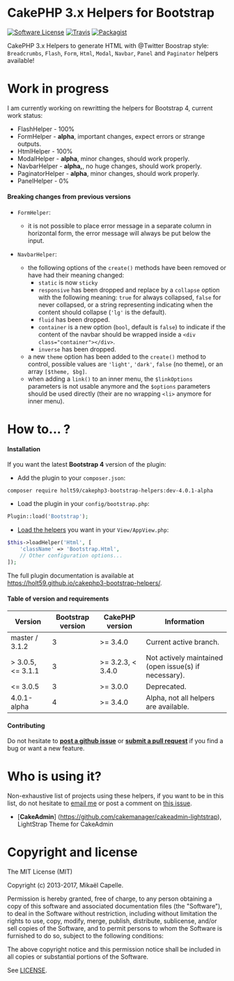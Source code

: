 CakePHP 3.x Helpers for Bootstrap
=================================

[![Software License](https://img.shields.io/badge/license-MIT-brightgreen.svg?style=flat-square)](LICENSE)
[![Travis](https://img.shields.io/travis/Holt59/cakephp3-bootstrap-helpers/master.svg?style=flat-square)](https://travis-ci.org/Holt59/cakephp3-bootstrap-helpers)
[![Packagist](https://img.shields.io/packagist/dt/holt59/cakephp3-bootstrap-helpers.svg?style=flat-square)](https://packagist.org/packages/holt59/cakephp3-bootstrap-helpers)

CakePHP 3.x Helpers to generate HTML with @Twitter Boostrap style: `Breadcrumbs`, `Flash`, `Form`, `Html`, `Modal`, `Navbar`,
`Panel` and `Paginator` helpers available!

Work in progress
================

I am currently working on rewritting the helpers for Bootstrap 4, current work status:

- FlashHelper - 100%
- FormHelper - **alpha**, important changes, expect errors or strange outputs.
- HtmlHelper - 100%
- ModalHelper - **alpha**, minor changes, should work properly.
- NavbarHelper - **alpha,**, no huge changes, should work properly.
- PaginatorHelper - **alpha**, minor changes, should work properly.
- PanelHelper - 0%

#### Breaking changes from previous versions

- `FormHelper`:
  - it is not possible to place error message in a separate column in horizontal form, the error message
  will always be put below the input.

- `NavbarHelper`:
  - the following options of the `create()` methods have been removed or have had their meaning changed:
    - `static` is now `sticky`
    - `responsive` has been dropped and replace by a `collapse` option with the following meaning: `true`
    for always collapsed, `false` for never collapsed, or a string representing indicating when the content
    should collapse (`'lg'` is the default).
    - `fluid` has been dropped.
    - `container` is a new option (`bool`, default is `false`) to indicate if the content of the navbar
    should be wrapped inside a `<div class="container"></div>`.
    - `inverse` has been dropped.
  - a new `theme` option has been added to the `create()` method to control, possible values are `'light'`,
  `'dark'`, `false` (no theme), or an array `[$theme, $bg]`.
  - when adding a `link()` to an inner menu, the `$linkOptions` parameters is not usable anymore and the
  `$options` parameters should be used directly (their are no wrapping `<li>` anymore for inner menu).

How to... ?
===========

#### Installation

If you want the latest **Bootstrap 4** version of the plugin:

- Add the plugin to your `composer.json`:

```
composer require holt59/cakephp3-bootstrap-helpers:dev-4.0.1-alpha
```

- Load the plugin in your `config/bootstrap.php`:

```php
Plugin::load('Bootstrap');
```

- [Load the helpers](https://book.cakephp.org/3.0/en/views/helpers.html#configuring-helpers) you want in your `View/AppView.php`:

```php
$this->loadHelper('Html', [
    'className' => 'Bootstrap.Html',
    // Other configuration options...
]);
```

The full plugin documentation is available at https://holt59.github.io/cakephp3-bootstrap-helpers/.

#### Table of version and requirements

| Version | Bootstrap version | CakePHP version | Information |
|---------|-------------------|-----------------|-------------|
| master / 3.1.2 | 3 | >= 3.4.0 | Current active branch. |
| > 3.0.5, <= 3.1.1 | 3 | >= 3.2.3, < 3.4.0 | Not actively maintained (open issue(s) if necessary). |
| <= 3.0.5 | 3 | >= 3.0.0 | Deprecated. |
| 4.0.1-alpha | 4 | >= 3.4.0 | Alpha, not all helpers are available. |

#### Contributing

Do not hesitate to [**post a github issue**](https://github.com/Holt59/cakephp3-bootstrap-helpers/issues/new) or [**submit a pull request**](https://github.com/Holt59/cakephp3-bootstrap-helpers/pulls) if you find a bug or want a new feature.

Who is using it?
================

Non-exhaustive list of projects using these helpers, if you want to be in this list, do not hesitate to [email me](mailto:capelle.mikael@gmail.com) or post a comment on [this issue](https://github.com/Holt59/cakephp3-bootstrap-helpers/issues/32).

 - [**CakeAdmin**] (https://github.com/cakemanager/cakeadmin-lightstrap), LightStrap Theme for CakeAdmin

Copyright and license
=====================

The MIT License (MIT)

Copyright (c) 2013-2017, Mikaël Capelle.

Permission is hereby granted, free of charge, to any person obtaining a copy
of this software and associated documentation files (the "Software"), to deal
in the Software without restriction, including without limitation the rights
to use, copy, modify, merge, publish, distribute, sublicense, and/or sell
copies of the Software, and to permit persons to whom the Software is
furnished to do so, subject to the following conditions:

The above copyright notice and this permission notice shall be included in all
copies or substantial portions of the Software.

See [LICENSE](LICENSE).
